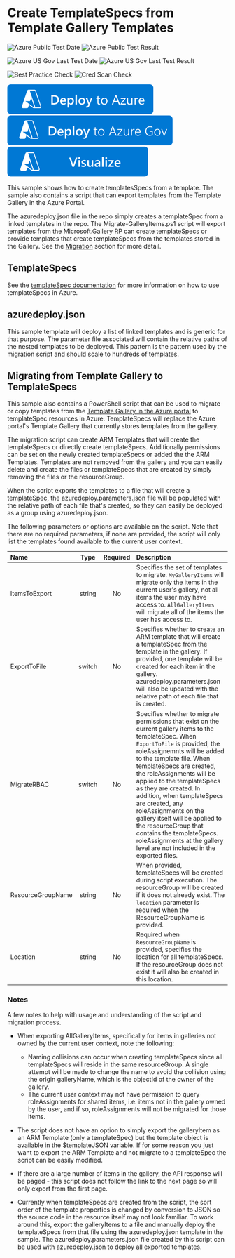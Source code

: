 # Create TemplateSpecs from Template Gallery Templates

![Azure Public Test Date](https://azurequickstartsservice.blob.core.windows.net/badges/quickstarts/microsoft.resources/templatespec-migrate-create/PublicLastTestDate.svg)
![Azure Public Test Result](https://azurequickstartsservice.blob.core.windows.net/badges/quickstarts/microsoft.resources/templatespec-migrate-create/PublicDeployment.svg)

![Azure US Gov Last Test Date](https://azurequickstartsservice.blob.core.windows.net/badges/quickstarts/microsoft.resources/templatespec-migrate-create/FairfaxLastTestDate.svg)
![Azure US Gov Last Test Result](https://azurequickstartsservice.blob.core.windows.net/badges/quickstarts/microsoft.resources/templatespec-migrate-create/FairfaxDeployment.svg)

![Best Practice Check](https://azurequickstartsservice.blob.core.windows.net/badges/quickstarts/microsoft.resources/templatespec-migrate-create/BestPracticeResult.svg)
![Cred Scan Check](https://azurequickstartsservice.blob.core.windows.net/badges/quickstarts/microsoft.resources/templatespec-migrate-create/CredScanResult.svg)

[![Deploy To Azure](https://raw.githubusercontent.com/Azure/azure-quickstart-templates/master/1-CONTRIBUTION-GUIDE/images/deploytoazure.svg?sanitize=true)](https://portal.azure.com/#create/Microsoft.Template/uri/https%3A%2F%2Fraw.githubusercontent.com%2FAzure%2Fazure-quickstart-templates%2Fmaster%2Fquickstarts%2Fmicrosoft.resources%2Ftemplatespec-migrate-create%2Fazuredeploy.json)
[![Deploy To Azure US Gov](https://raw.githubusercontent.com/Azure/azure-quickstart-templates/master/1-CONTRIBUTION-GUIDE/images/deploytoazuregov.svg?sanitize=true)](https://portal.azure.us/#create/Microsoft.Template/uri/https%3A%2F%2Fraw.githubusercontent.com%2FAzure%2Fazure-quickstart-templates%2Fmaster%2Fquickstarts%2Fmicrosoft.resources%2Ftemplatespec-migrate-create%2Fazuredeploy.json)
[![Visualize](https://raw.githubusercontent.com/Azure/azure-quickstart-templates/master/1-CONTRIBUTION-GUIDE/images/visualizebutton.svg?sanitize=true)](http://armviz.io/#/?load=https%3A%2F%2Fraw.githubusercontent.com%2FAzure%2Fazure-quickstart-templates%2Fmaster%2Fquickstarts%2Fmicrosoft.resources%2Ftemplatespec-migrate-create%2Fazuredeploy.json)

This sample shows how to create templatesSpecs from a template.  The sample also contains a script that can export templates from the Template Gallery in the Azure Portal.

The azuredeploy.json file in the repo simply creates a templateSpec from a linked templates in the repo.  The Migrate-GalleryItems.ps1 script will export templates from the Microsoft.Gallery RP can create templateSpecs or provide templates that create templateSpecs from the templates stored in the Gallery.  See the [Migration](#Migrating-from-Template-Gallery-to-TemplateSpecs) section for more detail.

## TemplateSpecs

See the [templateSpec documentation](https://docs.microsoft.com/en-us/azure/azure-resource-manager/templates/template-specs) for more information on how to use templateSpecs in Azure.

## azuredeploy.json

This sample template will deploy a list of linked templates and is generic for that purpose.  The parameter file associated will contain the relative paths of the nested templates to be deployed.  This pattern is the pattern used by the migration script and should scale to hundreds of templates.

## Migrating from Template Gallery to TemplateSpecs

This sample also contains a PowerShell script that can be used to migrate or copy templates from the [Template Gallery in the Azure portal](https://portal.azure.com/#blade/HubsExtension/BrowseResourceBlade/resourceType/Microsoft.Gallery%2Fmyareas%2Fgalleryitems) to templateSpec resources in Azure.  TemplateSpecs will replace the Azure portal's Template Gallery that currently stores templates from the gallery.

The migration script can create ARM Templates that will create the templateSpecs or directly create templateSpecs.  Additionally permissions can be set on the newly created templateSpecs or added the the ARM Templates.  Templates are not removed from the gallery and you can easily delete and create the files or templateSpecs that are created by simply removing the files or the resourceGroup.  

When the script exports the templates to a file that will create a templateSpec, the azuredeploy.parameters.json file will be populated with the relative path of each file that's created, so they can easily be deployed as a group using azuredeploy.json.

The following parameters or options are available on the script.  Note that there are no required parameters, if none are provided, the script will only list the templates found available to the current user context.

| Name | Type | Required | Description |
| :------------- | :----------: | :----------: | :------------- |
| ItemsToExport | string | No | Specifies the set of templates to migrate. ```MyGalleryItems``` will migrate only the items in the current user's gallery, not all items the user may have access to. ```AllGalleryItems``` will migrate all of the items the user has access to.
| ExportToFile | switch | No | Specifies whether to create an ARM template that will create a templateSpec from the template in the gallery.  If provided, one template will be created for each item in the gallery.  azuredeploy.parameters.json will also be updated with the relative path of each file that is created.|
| MigrateRBAC | switch | No | Specifies whether to migrate permissions that exist on the current gallery items to the templateSpec.  When ```ExportToFile``` is provided, the roleAssignemnts will be added to the template file.  When templateSpecs are created, the roleAssignments will be applied to the templateSpecs as they are created.  In addition, when templateSpecs are created, any roleAssignments on the gallery itself will be applied to the resourceGroup that contains the templateSpecs.  roleAssignments at the gallery level are not included in the exported files.|
| ResourceGroupName | string | No | When provided, templateSpecs will be created during script execution.  The resourceGroup will be created if it does not already exist.  The ```location``` parameter is required when the ResourceGroupName is provided.|
| Location | string | No | Required when ```ResourceGroupName``` is provided, specifies the location for all templateSpecs.  If the resourceGroup does not exist it will also be created in this location.|

### Notes

A few notes to help with usage and understanding of the script and migration process.

* When exporting AllGalleryItems, specifically for items in galleries not owned by the current user context, note the following:
  * Naming collisions can occur when creating templateSpecs since all templateSpecs will reside in the same resourceGroup.  A single attempt will be made to change the name to avoid the collision using the origin galleryName, which is the objectId of the owner of the gallery.
  * The current user context may not have permission to query roleAssignments for shared items, i.e. items not in the gallery owned by the user, and if so, roleAssignments will not be migrated for those items.

* The script does not have an option to simply export the galleryItem as an ARM Template (only a templateSpec) but the template object is available in the $templateJSON variable.  If for some reason you just want to export the ARM Template and not migrate to a templateSpec the script can be easily modified.

* If there are a large number of items in the gallery, the API response will be paged - this script does not follow the link to the next page so will only export from the first page.

* Currently when templateSpecs are created from the script, the sort order of the template properties is changed by conversion to JSON so the source code in the resource itself may not look familiar.  To work around this, export the galleryItems to a file and manually deploy the templateSpecs from that file using the azuredeploy.json template in the sample.  The azuredeploy.parameters.json file created by this script can be used with azuredeploy.json to deploy all exported templates.
